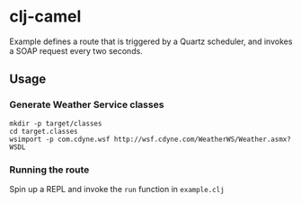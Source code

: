 # clj-camel

Example defines a route that is triggered by a Quartz scheduler, and invokes a SOAP request every two seconds.

## Usage

### Generate Weather Service classes

    mkdir -p target/classes
    cd target.classes
    wsimport -p com.cdyne.wsf http://wsf.cdyne.com/WeatherWS/Weather.asmx?WSDL

### Running the route

Spin up a REPL and invoke the `run` function in `example.clj`
